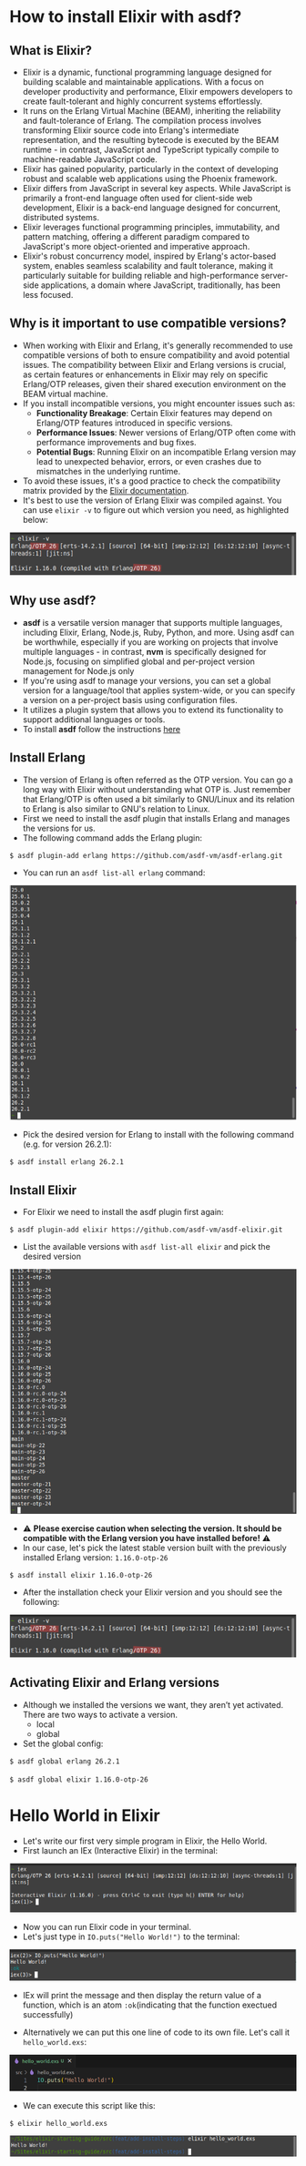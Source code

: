 # How to install Elixir with asdf?

## What is Elixir?
- Elixir is a dynamic, functional programming language designed for building scalable and maintainable applications. With a focus on developer productivity and performance, Elixir empowers developers to create fault-tolerant and highly concurrent systems effortlessly.
- It runs on the Erlang Virtual Machine (BEAM), inheriting the reliability and fault-tolerance of Erlang. The compilation process involves transforming Elixir source code into Erlang's intermediate representation, and the resulting bytecode is executed by the BEAM runtime - in contrast, JavaScript and TypeScript typically compile to machine-readable JavaScript code.
- Elixir has gained popularity, particularly in the context of developing robust and scalable web applications using the Phoenix framework. 
- Elixir differs from JavaScript in several key aspects. While JavaScript is primarily a front-end language often used for client-side web development, Elixir is a back-end language designed for concurrent, distributed systems.
- Elixir leverages functional programming principles, immutability, and pattern matching, offering a different paradigm compared to JavaScript's more object-oriented and imperative approach.
- Elixir's robust concurrency model, inspired by Erlang's actor-based system, enables seamless scalability and fault tolerance, making it particularly suitable for building reliable and high-performance server-side applications, a domain where JavaScript, traditionally, has been less focused.

## Why is it important to use compatible versions?
- When working with Elixir and Erlang, it's generally recommended to use compatible versions of both to ensure compatibility and avoid potential issues. The compatibility between Elixir and Erlang versions is crucial, as certain features or enhancements in Elixir may rely on specific Erlang/OTP releases, given their shared execution environment on the BEAM virtual machine.
- If you install incompatible versions, you might encounter issues such as:
    - **Functionality Breakage**: Certain Elixir features may depend on Erlang/OTP features introduced in specific versions.
    - **Performance Issues**: Newer versions of Erlang/OTP often come with performance improvements and bug fixes.
    - **Potential Bugs**: Running Elixir on an incompatible Erlang version may lead to unexpected behavior, errors, or even crashes due to mismatches in the underlying runtime.
- To avoid these issues, it's a good practice to check the compatibility matrix provided by the [Elixir documentation](https://hexdocs.pm/elixir/1.12/compatibility-and-deprecations.html#compatibility-between-elixir-and-erlang-otp).
- It's best to use the version of Erlang Elixir was compiled against. You can use `elixir -v` to figure out which version you need, as highlighted below:

!["elixir-v"](/images/installation/elixir-v.png)

## Why use asdf?
- **asdf** is a versatile version manager that supports multiple languages, including Elixir, Erlang, Node.js, Ruby, Python, and more. Using asdf can be worthwhile, especially if you are working on projects that involve multiple languages - in contrast, **nvm** is specifically designed for Node.js, focusing on simplified global and per-project version management for Node.js only
- If you're using asdf to manage your versions, you can set a global version for a language/tool that applies system-wide, or you can specify a version on a per-project basis using configuration files.
- It utilizes a plugin system that allows you to extend its functionality to support additional languages or tools.
- To install **asdf** follow the instructions [here](https://asdf-vm.com/guide/getting-started.html#_3-install-asdf)

## Install Erlang
- The version of Erlang is often referred as the OTP version. You can go a long way with Elixir without understanding what OTP is. Just remember that Erlang/OTP is often used a bit similarly to GNU/Linux and its relation to Erlang is also similar to GNU's relation to Linux.
- First we need to install the asdf plugin that installs Erlang and manages the versions for us.
- The following command adds the Erlang plugin:

```
$ asdf plugin-add erlang https://github.com/asdf-vm/asdf-erlang.git
```

- You can run an `asdf list-all erlang` command: 

!["erlang-versions"](/images/installation/erlang-list-all.png)

- Pick the desired version for Erlang to install with the following command (e.g. for version 26.2.1):

```
$ asdf install erlang 26.2.1
```

## Install Elixir
- For Elixir we need to install the asdf plugin first again:

```
$ asdf plugin-add elixir https://github.com/asdf-vm/asdf-elixir.git
```

- List the available versions with `asdf list-all elixir` and pick the desired version

!["elixir-versions"](/images/installation/elixir-list-all.png)

- :warning: **Please exercise caution when selecting the version. It should be compatible with the Erlang version you have installed before!** :warning:
- In our case, let's pick the latest stable version built with the previously installed Erlang version: `1.16.0-otp-26`

```
$ asdf install elixir 1.16.0-otp-26
```

- After the installation check your Elixir version and you should see the following:

!["elixir-v"](/images/installation/elixir-v.png)

## Activating Elixir and Erlang versions
- Although we installed the versions we want, they aren’t yet activated. There are two ways to activate a version.
    - local
    - global
- Set the global config:


```
$ asdf global erlang 26.2.1

$ asdf global elixir 1.16.0-otp-26
```

# Hello World in Elixir

- Let's write our first very simple program in Elixir, the Hello World.
- First launch an IEx (Interactive Elixir) in the terminal:

!["iex-launch"](/images/hello_world/iex.png)

- Now you can run Elixir code in your terminal.
- Let's just type in `IO.puts("Hello World!")` to the terminal:

!["elixir-hello-world-terminal"](/images/hello_world/elixir-hello-world-terminal.png)

- IEx will print the message and then display the return value of a function, which is an atom `:ok`(indicating that the function exectued successfully)

- Alternatively we can put this one line of code to its own file. Let's call it `hello_world.exs`:

!["elixir-hello-world-file"](/images/hello_world/elixir-hello-world-file.png)

- We can execute this script like this:

```
$ elixir hello_world.exs
```

!["elixir-hello-world-execution"](/images/hello_world/elixir-hello-world-file-execute.png)
